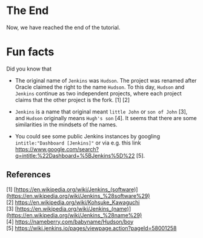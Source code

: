# The End
Now, we have reached the end of the tutorial.

# Fun facts

Did you know that

* The original name of `Jenkins` was `Hudson`. The project was renamed after Oracle claimed the right to the name `Hudson`. To this day, `Hudson` and `Jenkins` continue as two independent projects, where each project claims that the other project is the fork. [1] [2]

* `Jenkins` is a name that original meant `little John` or `son of John` [3], and `Hudson` originally means `Hugh's son` [4]. It seems that there are some similarities in the mindsets of the names.

* You could see some public Jenkins instances by googling `intitle:"Dashboard [Jenkins]"` or via e.g. this link https://www.google.com/search?q=intitle:%22Dashboard+%5BJenkins%5D%22 [5].

## References

[1] [https://en.wikipedia.org/wiki/Jenkins_(software)](https://en.wikipedia.org/wiki/Jenkins_%28software%29)  
[2] https://en.wikipedia.org/wiki/Kohsuke_Kawaguchi  
[3] [https://en.wikipedia.org/wiki/Jenkins_(name)](https://en.wikipedia.org/wiki/Jenkins_%28name%29)  
[4] https://nameberry.com/babyname/Hudson/boy  
[5] https://wiki.jenkins.io/pages/viewpage.action?pageId=58001258  
